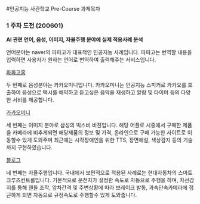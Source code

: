 #인공지능 사관학교 Pre-Course 과제목차

### 1 주차 도전 (200601)

**AI 관련 언어, 음성, 이미지, 자율주행 분야에 실제 적용사례 분석**

언어분야는 naver의 파파고가 대표적인 인공지능 사례입니다. 파파고는 번역할 내용을 입력하면 사용자가 원하는 언어로 번역하여 출력해주는 서비스입니다.

[파파고홈](https://papago.naver.com/)

두 번째로 음성분야는 카카오미니입니다. 카카오미니는 인공지능 스피커로 카카오를 호출하여 음성으로 택시를 예약하고 듣고싶은 음악을 재생하고 알람 및 타이머 등의 다양한 서비를 제공합니다.

[카카오미니](https://kakao.ai/)

세 번째는 이미지 분야로 삼성의 빅스비 비젼입니다. 해당 어플로 시중에서 구매한 제품을 카메라에 비추게되면 해당제품의 정보 및 가격, 온라인으로 구매 가능한 사이트로 이동할수 있게 도와주며 최근에는 시각장애인을 위한 TTS, 장면해설, 색상감지 등의 기술까지 구현하였습니다.

[블로그](https://blog.naver.com/bhs7849/221975894336)

네 번째는 자율주행입니다. 국내에서 보편적으로 적용된 사례로는 현대자동차의 스마트크루즈컨트롤입니다. 기본적으로 운전자가 설정한 속도로 자동으로 주행을 하며, 차선감지를 통해 핸들 조작, 앞차간격 및 주변상황에 따라 브레이크 발동, 과속단속카메라에 접근하게 되면 자동으로 규정속도로 주행할수 있게 도와줍니다.
